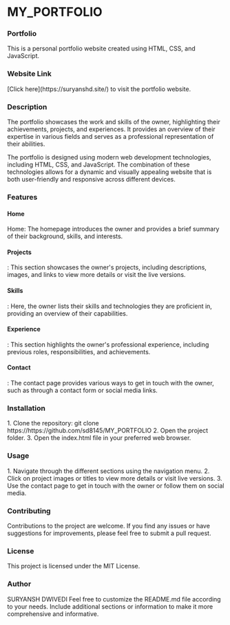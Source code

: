 # MY_PORTFOLIO
<h3>Portfolio</h3>
This is a personal portfolio website created using HTML, CSS, and JavaScript.

<h3>Website Link</h3>
[Click here](https://suryanshd.site/) to visit the portfolio website.

<h3>Description</h3>
The portfolio showcases the work and skills of the owner, highlighting their achievements, projects, and experiences. It provides an overview of their expertise in various fields and serves as a professional representation of their abilities.

The portfolio is designed using modern web development technologies, including HTML, CSS, and JavaScript. The combination of these technologies allows for a dynamic and visually appealing website that is both user-friendly and responsive across different devices.

<h3>Features</h3> 
<h4>Home</h4>Home: The homepage introduces the owner and provides a brief summary of their background, skills, and interests.
<h4>Projects</h4>: This section showcases the owner's projects, including descriptions, images, and links to view more details or visit the live versions.
<h4>Skills</h4>: Here, the owner lists their skills and technologies they are proficient in, providing an overview of their capabilities.
<h4>Experience</h4>: This section highlights the owner's professional experience, including previous roles, responsibilities, and achievements.
<h4>Contact</h4>: The contact page provides various ways to get in touch with the owner, such as through a contact form or social media links.

<h3>Installation</h3>
1. Clone the repository: git clone https://https://github.com/sd8145/MY_PORTFOLIO
2. Open the project folder.
3. Open the index.html file in your preferred web browser.  

<h3>Usage</h3>
1. Navigate through the different sections using the navigation menu.
2. Click on project images or titles to view more details or visit live versions.
3. Use the contact page to get in touch with the owner or follow them on social media.

<h3>Contributing</h3>
Contributions to the project are welcome. If you find any issues or have suggestions for improvements, please feel free to submit a pull request.

<h3>License</h3>
This project is licensed under the MIT License.

<h3>Author</h3>
SURYANSH DWIVEDI
Feel free to customize the README.md file according to your needs. Include additional sections or information to make it more comprehensive and informative.
